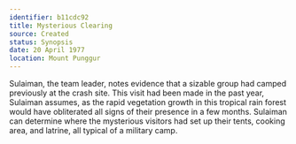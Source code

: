 ```yaml
---
identifier: b11cdc92
title: Mysterious Clearing
source: Created
status: Synopsis 
date: 20 April 1977
location: Mount Punggur
---
```


Sulaiman, the team leader, notes evidence that a sizable group
had camped previously at the crash site. This visit had been made in the past year,
Sulaiman assumes, as the rapid vegetation growth in this tropical rain
forest would have obliterated all signs of their presence in a few
months. Sulaiman can determine where the mysterious visitors had set up their tents, cooking area, and latrine, all typical of a military camp. 